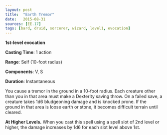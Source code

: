 ```yaml
---
layout: post
title:  "Earth Tremor"
date:   2015-08-31
sources: [EE.17]
tags: [bard, druid, sorcerer, wizard, level1, evocation]
---
```


**1st-level evocation**

**Casting Time**: 1 action

**Range**: Self (10-foot radius)

**Components**: V, S

**Duration**: Instantaneous

You cause a tremor in the ground in a 10-foot radius. Each creature other than you in that area must make a Dexterity saving throw. On a failed save, a creature takes 1d6 bludgeoning damage and is knocked prone. If the ground in that area is loose earth or stone, it becomes difficult terrain until cleared.

**At Higher Levels.** When you cast this spell using a spell slot of 2nd level or higher, the damage increases by 1d6 for each slot level above 1st.
